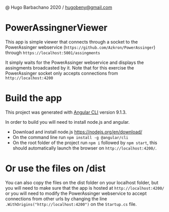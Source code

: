 @ Hugo Barbachano 2020 / hugobeny@gmail.com

# PowerAssingnerViewer

This app is simple viewer that connects through a socket to the PowerAssinger webservice (`https://github.com/Azkron/PowerAssinger`) through `https://localhost:5001/assingments`

It simply waits for the PowerAssinger webservice and displays the assingments broadcasted by it. Note that for this exercise the PowerAssinger socket only accepts connections from `http://localhost:4200`

# Build the app
This project was generated with [Angular CLI](https://github.com/angular/angular-cli) version 9.1.3.

In order to build you will need to install node.js and angular.
- Download and install node.js https://nodejs.org/en/download/
- On the command line run `npm install -g @angular/cli`
- On the root folder of the project run `npm i` followed by `npm start`, this should automatically launch the browser on `http://localhost:4200/`.

# Or use the files on /dist
You can also copy the files on the dist folder on your localhost folder, but you will need to make sure that the app is hosted at `http://localhost:4200/` or you will need to modify the PowerAssinger webservice to accept connections from other urls by changing the line `.WithOrigins("http://localhost:4200")` on the `Startup.cs` file.


